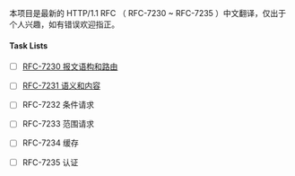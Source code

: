 本项目是最新的 HTTP/1.1 RFC （ RFC-7230 ~ RFC-7235 ）中文翻译，仅出于个人兴趣，如有错误欢迎指正。


#### Task Lists

- [ ] [RFC-7230 报文语构和路由](https://github.com/Hexilee/RFC-HTTP_1.1-zh/tree/master/RFC-7230-zh)
- [ ] [RFC-7231 语义和内容](https://github.com/Hexilee/RFC-HTTP_1.1-zh/tree/master/RFC-7231-zh)
- [ ] RFC-7232 条件请求
- [ ] RFC-7233 范围请求
- [ ] RFC-7234 缓存
- [ ] RFC-7235 认证


